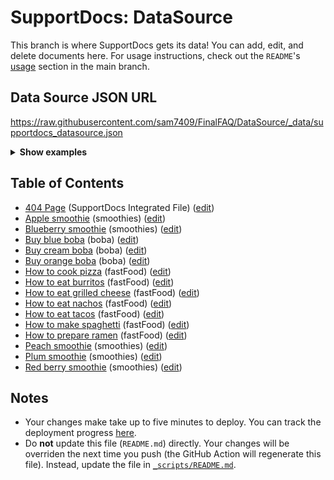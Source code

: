 # SupportDocs: DataSource
This branch is where SupportDocs gets its data! You can add, edit, and delete documents here. For usage instructions, check out the `README`'s [usage](https://github.com/aheze/SupportDocs#using-the-github-repository) section in the main branch.

## Data Source JSON URL
<a href="https://raw.githubusercontent.com/sam7409/FinalFAQ/DataSource/_data/supportdocs_datasource.json">https://raw.githubusercontent.com/sam7409/FinalFAQ/DataSource/_data/supportdocs_datasource.json</a>

<details markdown="1">
<summary><strong>Show examples</strong></summary>

<hr>

### SwiftUI
```swift
struct SwiftUIExampleView_MinimalCode: View {
    let dataSource = URL(string: "https://raw.githubusercontent.com/sam7409/FinalFAQ/DataSource/_data/supportdocs_datasource.json")!
    @State var supportDocsPresented = false
    
    var body: some View {
        Button("Present SupportDocs from SwiftUI!") { supportDocsPresented = true }
        .sheet(isPresented: $supportDocsPresented, content: {
            SupportDocsView(dataSource: dataSource, isPresented: $supportDocsPresented)
        })
    }
}
```

### UIKit
```swift
class UIKitExampleController_MinimalCode: UIViewController {
    /**
    Connect this inside the storyboard.
    
    This is just for demo purposes, so it's not connected yet.
    */
    @IBAction func presentButtonPressed(_ sender: Any) {
        let dataSource = URL(string: "https://raw.githubusercontent.com/sam7409/FinalFAQ/DataSource/_data/supportdocs_datasource.json")!
    
        let supportDocsViewController = SupportDocsViewController(dataSource: dataSource)
        self.present(supportDocsViewController, animated: true, completion: nil)
    }
}
```

<hr>

</details>

## Table of Contents
- [404 Page](https://sam7409.github.io/FinalFAQ/404) (SupportDocs Integrated File) ([edit](https://github.com/sam7409/FinalFAQ/edit/DataSource/FinalFAQ/404.md))
- [Apple smoothie](https://sam7409.github.io/FinalFAQ/Sample-Smoothies/Apple) (smoothies) ([edit](https://github.com/sam7409/FinalFAQ/edit/DataSource/Sample-Smoothies/Apple.md))
- [Blueberry smoothie](https://sam7409.github.io/FinalFAQ/Sample-Smoothies/Blueberry) (smoothies) ([edit](https://github.com/sam7409/FinalFAQ/edit/DataSource/Sample-Smoothies/Blueberry.md))
- [Buy blue boba](https://sam7409.github.io/FinalFAQ/Sample-Boba/BuyBlueBoba) (boba) ([edit](https://github.com/sam7409/FinalFAQ/edit/DataSource/Sample-Boba/BuyBlueBoba.md))
- [Buy cream boba](https://sam7409.github.io/FinalFAQ/Sample-Boba/BuyCreamBoba) (boba) ([edit](https://github.com/sam7409/FinalFAQ/edit/DataSource/Sample-Boba/BuyCreamBoba.md))
- [Buy orange boba](https://sam7409.github.io/FinalFAQ/Sample-Boba/BuyOrangeBoba) (boba) ([edit](https://github.com/sam7409/FinalFAQ/edit/DataSource/Sample-Boba/BuyOrangeBoba.md))
- [How to cook pizza](https://sam7409.github.io/FinalFAQ/Sample-FastFood/HowToCookPizza) (fastFood) ([edit](https://github.com/sam7409/FinalFAQ/edit/DataSource/Sample-FastFood/HowToCookPizza.md))
- [How to eat burritos](https://sam7409.github.io/FinalFAQ/Sample-FastFood/HowToEatBurritos) (fastFood) ([edit](https://github.com/sam7409/FinalFAQ/edit/DataSource/Sample-FastFood/HowToEatBurritos.md))
- [How to eat grilled cheese](https://sam7409.github.io/FinalFAQ/Sample-FastFood/HowToEatGrilledCheese) (fastFood) ([edit](https://github.com/sam7409/FinalFAQ/edit/DataSource/Sample-FastFood/HowToEatGrilledCheese.md))
- [How to eat nachos](https://sam7409.github.io/FinalFAQ/Sample-FastFood/HowToEatNachos) (fastFood) ([edit](https://github.com/sam7409/FinalFAQ/edit/DataSource/Sample-FastFood/HowToEatNachos.md))
- [How to eat tacos](https://sam7409.github.io/FinalFAQ/Sample-FastFood/HowToEatTacos) (fastFood) ([edit](https://github.com/sam7409/FinalFAQ/edit/DataSource/Sample-FastFood/HowToEatTacos.md))
- [How to make spaghetti](https://sam7409.github.io/FinalFAQ/Sample-FastFood/HowToMakeSpaghetti) (fastFood) ([edit](https://github.com/sam7409/FinalFAQ/edit/DataSource/Sample-FastFood/HowToMakeSpaghetti.md))
- [How to prepare ramen](https://sam7409.github.io/FinalFAQ/Sample-FastFood/HowToPrepareRamen) (fastFood) ([edit](https://github.com/sam7409/FinalFAQ/edit/DataSource/Sample-FastFood/HowToPrepareRamen.md))
- [Peach smoothie](https://sam7409.github.io/FinalFAQ/Sample-Smoothies/Peach) (smoothies) ([edit](https://github.com/sam7409/FinalFAQ/edit/DataSource/Sample-Smoothies/Peach.md))
- [Plum smoothie](https://sam7409.github.io/FinalFAQ/Sample-Smoothies/Plum) (smoothies) ([edit](https://github.com/sam7409/FinalFAQ/edit/DataSource/Sample-Smoothies/Plum.md))
- [Red berry smoothie](https://sam7409.github.io/FinalFAQ/Sample-Smoothies/RedBerries) (smoothies) ([edit](https://github.com/sam7409/FinalFAQ/edit/DataSource/Sample-Smoothies/RedBerries.md))


## Notes
- Your changes make take up to five minutes to deploy. You can track the deployment progress [here](https://github.com/sam7409/FinalFAQ/deployments/activity_log?environment=github-pages).
- Do **not** update this file (`README.md`) directly. Your changes will be overriden the next time you push (the GitHub Action will regenerate this file). Instead, update the file in [`_scripts/README.md`](https://github.com/sam7409/FinalFAQ/edit/DataSource/_scripts/README.md). 